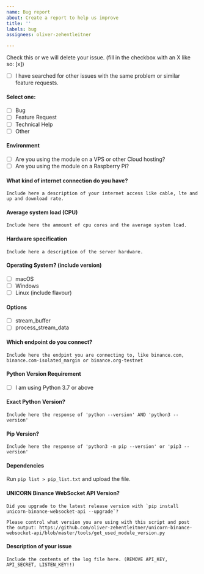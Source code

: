 ```yaml
---
name: Bug report
about: Create a report to help us improve
title: ''
labels: bug
assignees: oliver-zehentleitner

---
```


<!--
Before opening a new issue, please ensure:
- YOU HAVE READ THE ISSUE GUIDELINES! -> https://github.com/oliver-zehentleitner/unicorn-binance-websocket-api/wiki/Issue-Guidelines
- You search for existing bugs/feature requests
- If related to `UnicornFy` post to https://github.com/oliver-zehentleitner/unicorn-fy/issues
- Remove extraneous template details
- Do not prefix title with type of issue (Feature Request, Bug, etc.) The appropriate labels will be added during triage.
- Do not delete any of the template, fill all of it in; even if you think it doesn't apply to your issue.
- If you fail to follow these simple instructions, we will close the ticket.
- [x] This is a checked box. **Do not leave spaces around the `x`!**
-->

Check this or we will delete your issue. (fill in the checkbox with an X like so: [x])
- [ ] I have searched for other issues with the same problem or similar feature requests. 

#### Select one:
- [ ] Bug
- [ ] Feature Request
- [ ] Technical Help
- [ ] Other

#### Environment
- [ ] Are you using the module on a VPS or other Cloud hosting?
- [ ] Are you using the module on a Raspberry Pi?

#### What kind of internet connection do you have?
```
Include here a description of your internet access like cable, lte and up and download rate.
```

#### Average system load (CPU)
```
Include here the ammount of cpu cores and the average system load.
```

#### Hardware specification 
```
Include here a description of the server hardware.
```

#### Operating System? (include version)
- [ ] macOS
- [ ] Windows
- [ ] Linux (include flavour)

#### Options
- [ ] stream_buffer
- [ ] process_stream_data

#### Which endpoint do you connect?
```
Include here the endpint you are connecting to, like binance.com, binance.com-isolated_margin or binance.org-testnet
```

#### Python Version Requirement
- [ ] I am using Python 3.7 or above

#### Exact Python Version?
```
Include here the response of 'python --version' AND 'python3 --version'
```

#### Pip Version?
```
Include here the response of 'python3 -m pip --version' or 'pip3 --version'
```

#### Dependencies
Run `pip list > pip_list.txt` and upload the file.

#### UNICORN Binance WebSocket API Version?
```
Did you upgrade to the latest release version with `pip install unicorn-binance-websocket-api --upgrade`?

Please control what version you are using with this script and post the output: https://github.com/oliver-zehentleitner/unicorn-binance-websocket-api/blob/master/tools/get_used_module_version.py
```

#### Description of your issue
```
Include the contents of the log file here. (REMOVE API_KEY, API_SECRET, LISTEN_KEY!!)
```

